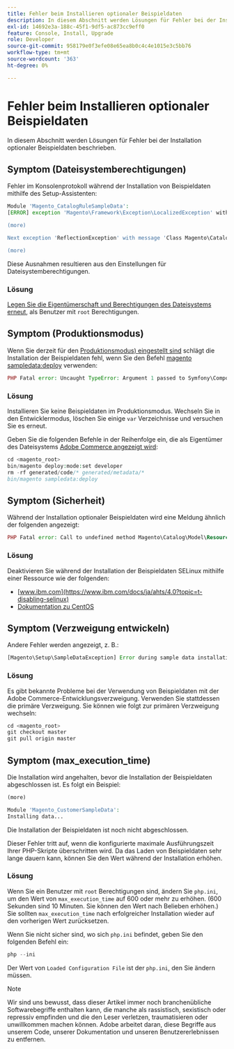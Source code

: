 ```yaml
---
title: Fehler beim Installieren optionaler Beispieldaten
description: In diesem Abschnitt werden Lösungen für Fehler bei der Installation optionaler Beispieldaten beschrieben.
exl-id: 14692e3a-188c-45f1-9df5-ac873cc9eff0
feature: Console, Install, Upgrade
role: Developer
source-git-commit: 958179e0f3efe08e65ea8b0c4c4e1015e3c5bb76
workflow-type: tm+mt
source-wordcount: '363'
ht-degree: 0%

---
```


# Fehler beim Installieren optionaler Beispieldaten

In diesem Abschnitt werden Lösungen für Fehler bei der Installation optionaler Beispieldaten beschrieben.

## Symptom (Dateisystemberechtigungen)

Fehler im Konsolenprotokoll während der Installation von Beispieldaten mithilfe des Setup-Assistenten:

```php
Module 'Magento_CatalogRuleSampleData':
[ERROR] exception 'Magento\Framework\Exception\LocalizedException' with message 'Can't create directory /var/www/html/magento2/generated/code/Magento/CatalogRule/Model/.' in /var/www/html/magento2/lib/internal/Magento/Framework/Code/Generator.php:103

(more)

Next exception 'ReflectionException' with message 'Class Magento\CatalogRule\Model\RuleFactory does not exist' in /var/www/html/magento2/lib/internal/Magento/Framework/Code/Reader/ClassReader.php:29

(more)
```

Diese Ausnahmen resultieren aus den Einstellungen für Dateisystemberechtigungen.

### Lösung

[Legen Sie die Eigentümerschaft und Berechtigungen des Dateisystems erneut &#x200B;](https://experienceleague.adobe.com/docs/commerce-operations/configuration-guide/deployment/file-system-permissions.html?lang=de), als Benutzer mit `root` Berechtigungen.

## Symptom (Produktionsmodus)

Wenn Sie derzeit für den [Produktionsmodus) eingestellt sind](https://experienceleague.adobe.com/docs/commerce-operations/configuration-guide/setup/application-modes.html?lang=de) schlägt die Installation der Beispieldaten fehl, wenn Sie den Befehl [magento sampledata:deploy](https://experienceleague.adobe.com/docs/commerce-operations/installation-guide/next-steps/sample-data/composer-packages.html?lang=de) verwenden:

```php
PHP Fatal error: Uncaught TypeError: Argument 1 passed to Symfony\Component\Console\Input\ArrayInput::__construct() must be of the type array, object given, called in /<path>/vendor/magento/framework/ObjectManager/Factory/AbstractFactory.php on line 97 and defined in /<path>/vendor/symfony/console/Symfony/Component/Console/Input/ArrayInput.php:37
```

### Lösung

Installieren Sie keine Beispieldaten im Produktionsmodus. Wechseln Sie in den Entwicklermodus, löschen Sie einige `var` Verzeichnisse und versuchen Sie es erneut.

Geben Sie die folgenden Befehle in der Reihenfolge ein, die als Eigentümer des Dateisystems [Adobe Commerce angezeigt wird](https://experienceleague.adobe.com/docs/commerce-operations/installation-guide/prerequisites/file-system/overview.html?lang=de):

```php
cd <magento_root>
bin/magento deploy:mode:set developer
rm -rf generated/code/* generated/metadata/*
bin/magento sampledata:deploy
```

## Symptom (Sicherheit)

Während der Installation optionaler Beispieldaten wird eine Meldung ähnlich der folgenden angezeigt:

```php
PHP Fatal error: Call to undefined method Magento\Catalog\Model\Resource\Product\Interceptor::getWriteConnection() in /var/www/magento2/app/code/Magento/SampleData/Module/Catalog/Setup/Product/Gallery.php on line 144
```

### Lösung

Deaktivieren Sie während der Installation der Beispieldaten SELinux mithilfe einer Ressource wie der folgenden:

* [www.ibm.com](https://www.ibm.com/docs/ja/ahts/4.0?topic=t-disabling-selinux)
* [Dokumentation zu CentOS](https://docs.centos.org/en-US/docs/)

## Symptom (Verzweigung entwickeln)

Andere Fehler werden angezeigt, z. B.:

```php
[Magento\Setup\SampleDataException] Error during sample data installation: Class Magento\Sales\Model\Service\OrderFactory does not exist
```

### Lösung

Es gibt bekannte Probleme bei der Verwendung von Beispieldaten mit der Adobe Commerce-Entwicklungsverzweigung. Verwenden Sie stattdessen die primäre Verzweigung. Sie können wie folgt zur primären Verzweigung wechseln:

```php
cd <magento_root>
git checkout master
git pull origin master
```

## Symptom (max_execution_time)

Die Installation wird angehalten, bevor die Installation der Beispieldaten abgeschlossen ist. Es folgt ein Beispiel:

```php
(more)

Module 'Magento_CustomerSampleData':
Installing data...
```

Die Installation der Beispieldaten ist noch nicht abgeschlossen.

Dieser Fehler tritt auf, wenn die konfigurierte maximale Ausführungszeit Ihrer PHP-Skripte überschritten wird. Da das Laden von Beispieldaten sehr lange dauern kann, können Sie den Wert während der Installation erhöhen.

### Lösung

Wenn Sie ein Benutzer mit `root` Berechtigungen sind, ändern Sie `php.ini`, um den Wert von `max_execution_time` auf 600 oder mehr zu erhöhen. (600 Sekunden sind 10 Minuten. Sie können den Wert nach Belieben erhöhen.) Sie sollten `max_execution_time` nach erfolgreicher Installation wieder auf den vorherigen Wert zurücksetzen.

Wenn Sie nicht sicher sind, wo sich `php.ini` befindet, geben Sie den folgenden Befehl ein:

```php
php --ini
```

Der Wert von `Loaded Configuration File` ist der `php.ini`, den Sie ändern müssen.

>[!NOTE]
>
>Wir sind uns bewusst, dass dieser Artikel immer noch branchenübliche Softwarebegriffe enthalten kann, die manche als rassistisch, sexistisch oder repressiv empfinden und die den Leser verletzen, traumatisieren oder unwillkommen machen können. Adobe arbeitet daran, diese Begriffe aus unserem Code, unserer Dokumentation und unseren Benutzererlebnissen zu entfernen.
